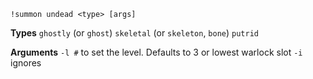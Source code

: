 `!summon undead <type> [args]` 
 
**Types**
`ghostly` (or `ghost`)
`skeletal` (or `skeleton`, `bone`)
`putrid`
 
**Arguments**
`-l #` to set the level. Defaults to 3 or lowest warlock slot
`-i` ignores 